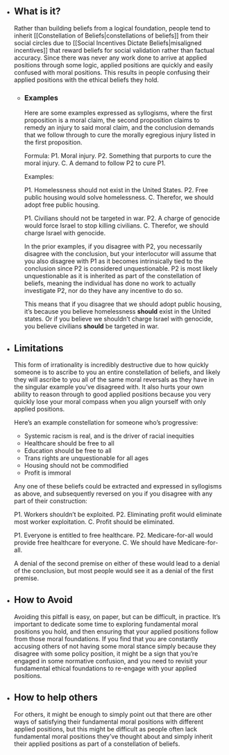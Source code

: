   - ## What is it?
    Rather than building beliefs from a logical foundation, people tend to inherit [[Constellation of Beliefs|constellations of beliefs]] from their social circles due to [[Social Incentives Dictate Beliefs|misaligned incentives]] that reward beliefs for social validation rather than factual accuracy. Since there was never any work done to arrive at applied positions through some logic, applied positions are quickly and easily confused with moral positions. This results in people confusing their applied positions with the ethical beliefs they hold.
    - ### Examples
      Here are some examples expressed as syllogisms, where the first proposition is a moral claim, the second proposition claims to remedy an injury to said moral claim, and the conclusion demands that we follow through to cure the morally egregious injury listed in the first proposition.
      
      Formula: 
      P1. Moral injury.
      P2. Something that purports to cure the moral injury.
      C. A demand to follow P2 to cure P1.
      
      Examples:
      
      P1. Homelessness should not exist in the United States.
      P2. Free public housing would solve homelessness.
      C. Therefor, we should adopt free public housing.
      
      P1. Civilians should not be targeted in war.
      P2. A charge of genocide would force Israel to stop killing civilians.
      C. Therefor, we should charge Israel with genocide.
      
      In the prior examples, if you disagree with P2, you necessarily disagree with the conclusion, but your interlocutor will assume that you also disagree with P1 as it becomes intrinsically tied to the conclusion since P2 is considered unquestionable. P2 is most likely unquestionable as it is inherited as part of the constellation of beliefs, meaning the individual has done no work to actually investigate P2, nor do they have any incentive to do so.
      
      This means that if you disagree that we should adopt public housing, it’s because you believe homelessness **should** exist in the United states. Or if you believe we shouldn’t charge Israel with genocide, you believe civilians **should** be targeted in war.
  - ## Limitations
    This form of irrationality is incredibly destructive due to how quickly someone is to ascribe to you an entire constellation of beliefs, and likely they will ascribe to you all of the same moral reversals as they have in the singular example you’ve disagreed with. It also hurts your own ability to reason through to good applied positions because you very quickly lose your moral compass when you align yourself with only applied positions.
    
    Here’s an example constellation for someone who’s progressive:
    - Systemic racism is real, and is the driver of racial inequities
    - Healthcare should be free to all
    - Education should be free to all
    - Trans rights are unquestionable for all ages
    - Housing should not be commodified
    - Profit is immoral
    
    Any one of these beliefs could be extracted and expressed in syllogisms as above, and subsequently reversed on you if you disagree with any part of their construction:
    
    P1. Workers shouldn’t be exploited.
    P2. Eliminating profit would eliminate most worker exploitation.
    C. Profit should be eliminated.
    
    P1. Everyone is entitled to free healthcare.
    P2. Medicare-for-all would provide free healthcare for everyone.
    C. We should have Medicare-for-all.
    
    A denial of the second premise on either of these would lead to a denial of the conclusion, but most people would see it as a denial of the first premise.
  - ## How to Avoid
    Avoiding this pitfall is easy, on paper, but can be difficult, in practice. It’s important to dedicate some time to exploring fundamental moral positions you hold, and then ensuring that your applied positions follow from those moral foundations. If you find that you are constantly accusing others of not having some moral stance simply because they disagree with some policy position, it might be a sign that you’re engaged in some normative confusion, and you need to revisit your fundamental ethical foundations to re-engage with your applied positions.
  - ## How to help others
    For others, it might be enough to simply point out that there are other ways of satisfying their fundamental moral positions with different applied positions, but this might be difficult as people often lack fundamental moral positions they’ve thought about and simply inherit their applied positions as part of a constellation of beliefs.
#